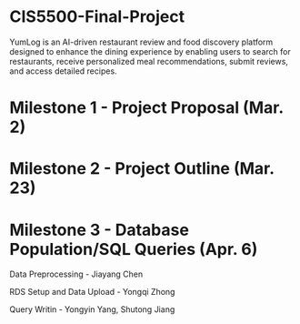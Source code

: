 # CIS5500-Final-Project
YumLog is an AI-driven restaurant review and food discovery platform designed to enhance the dining experience by enabling users to search for restaurants, receive personalized meal recommendations, submit reviews, and access detailed recipes. 

# Milestone 1 - Project Proposal (Mar. 2)

# Milestone 2 - Project Outline (Mar. 23)

# Milestone 3 - Database Population/SQL Queries (Apr. 6)
Data Preprocessing - Jiayang Chen  

RDS Setup and Data Upload - Yongqi Zhong  

Query Writin - Yongyin Yang, Shutong Jiang  



